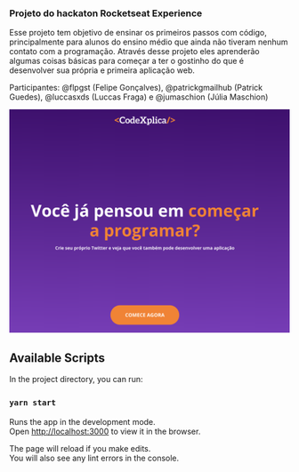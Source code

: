 ### Projeto do hackaton Rocketseat Experience

Esse projeto tem objetivo de ensinar os primeiros passos com código, principalmente para alunos do ensino médio que ainda não tiveram nenhum contato com a programação. Através desse projeto eles aprenderão algumas coisas básicas para começar a ter o gostinho do que é desenvolver sua própria e primeira aplicação web.

Participantes: @flpgst (Felipe Gonçalves), @patrickgmailhub (Patrick Guedes), @luccasxds (Luccas Fraga) e @jumaschion (Júlia Maschion)

![](src/images/projeto.png)



## Available Scripts

In the project directory, you can run:

### `yarn start`

Runs the app in the development mode.<br />
Open [http://localhost:3000](http://localhost:3000) to view it in the browser.

The page will reload if you make edits.<br />
You will also see any lint errors in the console.




